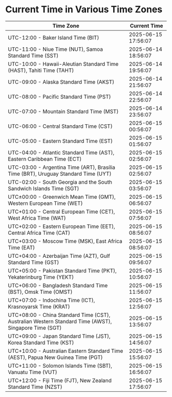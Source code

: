 # Current Time in Various Time Zones

| Time Zone | Current Time |
|-----------|--------------|
| UTC-12:00 - Baker Island Time (BIT) | 2025-06-15 17:56:07 |
| UTC-11:00 - Niue Time (NUT), Samoa Standard Time (SST) | 2025-06-14 18:56:07 |
| UTC-10:00 - Hawaii-Aleutian Standard Time (HAST), Tahiti Time (TAHT) | 2025-06-14 19:56:07 |
| UTC-09:00 - Alaska Standard Time (AKST) | 2025-06-14 21:56:07 |
| UTC-08:00 - Pacific Standard Time (PST) | 2025-06-14 22:56:07 |
| UTC-07:00 - Mountain Standard Time (MST) | 2025-06-14 23:56:07 |
| UTC-06:00 - Central Standard Time (CST) | 2025-06-15 00:56:07 |
| UTC-05:00 - Eastern Standard Time (EST) | 2025-06-15 01:56:07 |
| UTC-04:00 - Atlantic Standard Time (AST), Eastern Caribbean Time (ECT) | 2025-06-15 02:56:07 |
| UTC-03:00 - Argentina Time (ART), Brasília Time (BRT), Uruguay Standard Time (UYT) | 2025-06-15 02:56:07 |
| UTC-02:00 - South Georgia and the South Sandwich Islands Time (SGT) | 2025-06-15 03:56:07 |
| UTC±00:00 - Greenwich Mean Time (GMT), Western European Time (WET) | 2025-06-15 06:56:07 |
| UTC+01:00 - Central European Time (CET), West Africa Time (WAT) | 2025-06-15 07:56:07 |
| UTC+02:00 - Eastern European Time (EET), Central Africa Time (CAT) | 2025-06-15 08:56:07 |
| UTC+03:00 - Moscow Time (MSK), East Africa Time (EAT) | 2025-06-15 08:56:07 |
| UTC+04:00 - Azerbaijan Time (AZT), Gulf Standard Time (GST) | 2025-06-15 09:56:07 |
| UTC+05:00 - Pakistan Standard Time (PKT), Yekaterinburg Time (YEKT) | 2025-06-15 10:56:07 |
| UTC+06:00 - Bangladesh Standard Time (BST), Omsk Time (OMST) | 2025-06-15 11:56:07 |
| UTC+07:00 - Indochina Time (ICT), Krasnoyarsk Time (KRAT) | 2025-06-15 12:56:07 |
| UTC+08:00 - China Standard Time (CST), Australian Western Standard Time (AWST), Singapore Time (SGT) | 2025-06-15 13:56:07 |
| UTC+09:00 - Japan Standard Time (JST), Korea Standard Time (KST) | 2025-06-15 14:56:07 |
| UTC+10:00 - Australian Eastern Standard Time (AEST), Papua New Guinea Time (PGT) | 2025-06-15 15:56:07 |
| UTC+11:00 - Solomon Islands Time (SBT), Vanuatu Time (VUT) | 2025-06-15 16:56:07 |
| UTC+12:00 - Fiji Time (FJT), New Zealand Standard Time (NZST) | 2025-06-15 17:56:07 |
